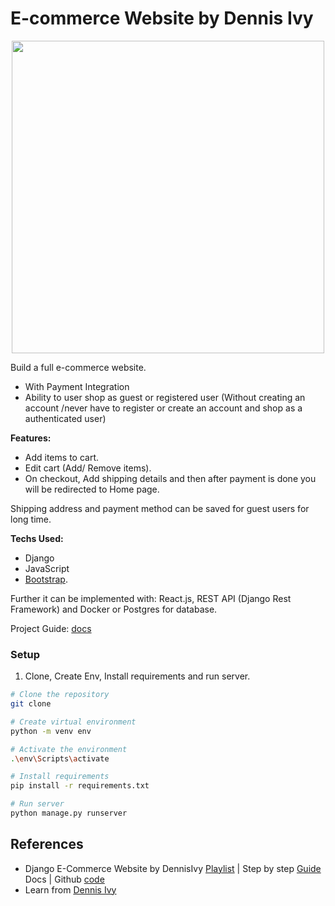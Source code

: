 # E-commerce Website by Dennis Ivy

<p align="center">
    <img src="docs/images/1-the-product.png" width='500'/>
</p>

Build a full e-commerce website.

- With Payment Integration
- Ability to user shop as guest or registered user (Without creating an account /never have to register or create an account and shop as a authenticated user)

**Features:**

- Add items to cart.
- Edit cart (Add/ Remove items).
- On checkout, Add shipping details and then after payment is done you will be redirected to Home page.

Shipping address and payment method can be saved for guest users for long time.

**Techs Used:**

- Django
- JavaScript
- [Bootstrap](https://getbootstrap.com/docs/5.3/getting-started/introduction/).

Further it can be implemented with: React.js, REST API (Django Rest Framework) and Docker or Postgres for database.

Project Guide: [docs](docs/)

### Setup

1. Clone, Create Env, Install requirements and run server.

```bash
# Clone the repository
git clone

# Create virtual environment
python -m venv env

# Activate the environment
.\env\Scripts\activate

# Install requirements
pip install -r requirements.txt

# Run server
python manage.py runserver
```

## References

- Django E-Commerce Website by DennisIvy [Playlist](https://youtube.com/playlist?list=PL-51WBLyFTg0omnamUjL1TCVov7yDTRng) | Step by step [Guide](https://codewithsteps.herokuapp.com/project/cd0492f3-ee93-471a-9dbc-b047233336c3/) Docs | Github [code](https://github.com/divanov11/django_ecommerce_mod5/)
- Learn from [Dennis Ivy](https://dennisivy.teachable.com/)
